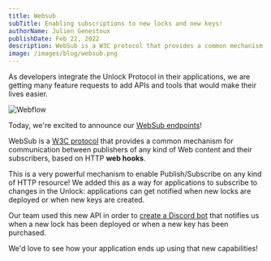 ```yaml
---
title: Websub
subTitle: Enabling subscriptions to new locks and new keys!
authorName: Julien Genestoux
publishDate: Feb 22, 2022
description: WebSub is a W3C protocol that provides a common mechanism for communication between publishers of any kind of Web content and their subscribers, based on HTTP web hooks.
image: /images/blog/websub.png
---
```


As developers integrate the Unlock Protocol in their applications, we are getting many feature requests to add APIs and tools that would make their lives easier.

![Webflow](/images/blog/websub.png)

Today, we're excited to announce our [WebSub endpoints](https://docs.unlock-protocol.com/unlock/developers/locksmith/webhooks)!

WebSub is a [W3C protocol](https://www.w3.org/TR/websub/) that provides a common mechanism for communication between publishers of any kind of Web content and their subscribers, based on HTTP **web hooks**.

This is a very powerful mechanism to enable Publish/Subscribe on any kind of HTTP resource! We added this as a way for applications to subscribe to changes in the Unlock: applications can get notified when new locks are deployed or when new keys are created.

Our team used this new API in order to [create a Discord bot](https://github.com/unlock-protocol/websub-discord) that notifies us when a new lock has been deployed or when a new key has been purchased.

We'd love to see how your application ends up using that new capabilities!
